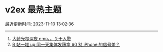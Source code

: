 # v2ex 最热主题

最近更新时间: 2023-11-10 13:02:36

--- 
1. [大龄光棍深夜 emo。。关于入赘](https://www.v2ex.com/t/990465) 
2. [B 站一堆 up 同一天集体发稿拿 60 怼 iPhone 的信号差？](https://www.v2ex.com/t/990530) 

